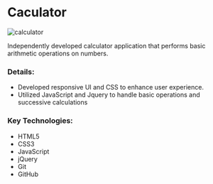 # Caculator 

![calculator](https://cloud.githubusercontent.com/assets/22993242/26183468/bc7fbe1c-3b33-11e7-817d-3eb6dceaa519.png)

Independently developed calculator application that performs basic arithmetic operations on numbers. 


### Details:
* Developed responsive UI and CSS  to enhance user experience.
* Utilized JavaScript and Jquery to handle basic operations and successive calculations

### Key Technologies:
* HTML5
* CSS3
* JavaScript
* jQuery
* Git
* GitHub
